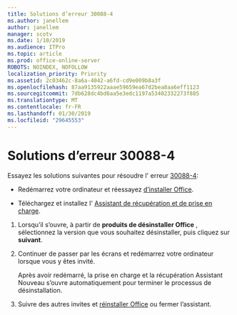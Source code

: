 ```yaml
---
title: Solutions d’erreur 30088-4
ms.author: janellem
author: janellem
manager: scotv
ms.date: 1/10/2019
ms.audience: ITPro
ms.topic: article
ms.prod: office-online-server
ROBOTS: NOINDEX, NOFOLLOW
localization_priority: Priority
ms.assetid: 2c03462c-8a6a-4042-a6fd-cd9e009b8a3f
ms.openlocfilehash: 87aa9135922aaae59659ea67d2bea8aa6eff1123
ms.sourcegitcommit: 7db628dc4bd6aa5e3edc1197a53402332273f885
ms.translationtype: MT
ms.contentlocale: fr-FR
ms.lasthandoff: 01/30/2019
ms.locfileid: "29645553"
---
```

# <a name="solutions-for-error-30088-4"></a>Solutions d’erreur 30088-4


Essayez les solutions suivantes pour résoudre l' erreur [30088-4](https://support.office.com/article/d5df89a9-0507-4b4c-92f9-22f457e630aa?wt.mc_id=Alchemy_ClientDIA):
  
- Redémarrez votre ordinateur et réessayez [d’installer Office](https://portal.office.com/OLS/MySoftware.aspx).
    
- Téléchargez et installez l' [Assistant de récupération et de prise en charge](https://aka.ms/SARA-OfficeUninstall-Alchemy).
    
1. Lorsqu’il s’ouvre, à partir de **produits de désinstaller Office** , sélectionnez la version que vous souhaitez désinstaller, puis cliquez sur **suivant**. 
    
2. Continuer de passer par les écrans et redémarrez votre ordinateur lorsque vous y êtes invité.
    
    Après avoir redémarré, la prise en charge et la récupération Assistant Nouveau s’ouvre automatiquement pour terminer le processus de désinstallation.
    
3. Suivre des autres invites et [réinstaller Office](https://portal.office.com/OLS/MySoftware.aspx) ou fermer l’assistant. 
    


